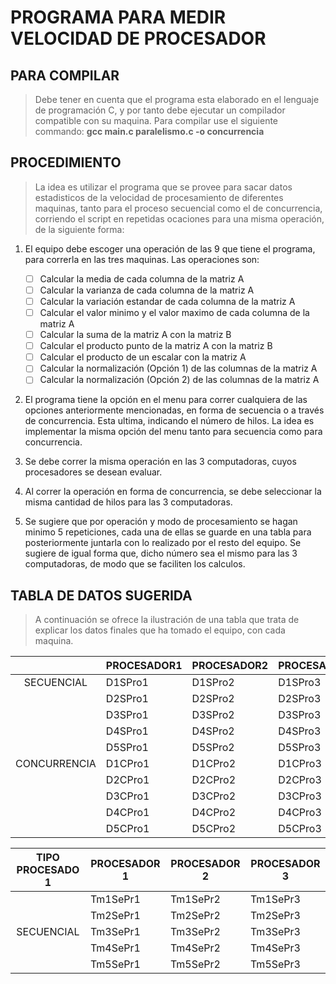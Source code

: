 # **PROGRAMA PARA MEDIR VELOCIDAD DE PROCESADOR**

## PARA COMPILAR

> Debe tener en cuenta que el programa esta elaborado en el lenguaje de programación C, y  por tanto debe ejecutar un compilador compatible con su maquina.
>Para compilar use el siguiente commando: **gcc main.c paralelismo.c -o concurrencia**

## PROCEDIMIENTO
>
> La idea es utilizar el programa que se provee para sacar datos estadisticos de la velocidad de procesamiento de diferentes maquinas, tanto para el proceso secuencial como el de concurrencia, corriendo el script en repetidas ocaciones para una misma operación, de la siguiente forma:

1. El equipo debe escoger una operación de las 9 que tiene el programa, para correrla en las tres maquinas. Las operaciones son:
    - [ ] Calcular la media de cada columna de la matriz A
    - [ ] Calcular la varianza de cada columna de la matriz A
    - [ ] Calcular la variación estandar de cada columna de la matriz A
    - [ ] Calcular el valor minimo y el valor maximo de cada columna de la matriz A
    - [ ] Calcular la suma de la matriz A con la matriz B
    - [ ] Calcular el producto punto de la matriz A con la matriz B
    - [ ] Calcular el producto de un escalar con la matriz A
    - [ ] Calcular la normalización (Opción 1) de las columnas de la matriz A
    - [ ] Calcular la normalización (Opción 2) de las columnas de la matriz A

2. El programa tiene la opción en el menu para correr cualquiera de las opciones anteriormente mencionadas, en forma de secuencia o a través de concurrencia. Esta ultima, indicando el número de hilos. La idea es implementar la misma opción del menu tanto para secuencia como para concurrencia.

3. Se debe correr la misma operación en las 3 computadoras, cuyos procesadores se desean evaluar.

4. Al correr la operación en forma de concurrencia, se debe seleccionar la misma cantidad de hilos para las 3 computadoras.

5. Se sugiere que por operación y modo de procesamiento se hagan minimo 5 repeticiones, cada una de ellas se guarde en una tabla para posteriormente juntarla con lo realizado por el resto del equipo. Se sugiere de igual forma que, dicho número sea el mismo para las 3 computadoras, de modo que se faciliten los calculos.

## **TABLA DE DATOS SUGERIDA**
>
> A continuación se ofrece la ilustración de una tabla que trata de explicar los datos finales que ha tomado el equipo, con cada maquina.

|            | PROCESADOR1 | PROCESADOR2 | PROCESADOR3 |
|:----------:|:------------|:------------|:------------|
|SECUENCIAL  | D1SPro1     | D1SPro2     | D1SPro3     |
|            | D2SPro1     | D2SPro2     | D2SPro3     |
|            | D3SPro1     | D3SPro2     | D3SPro3     |
|            | D4SPro1     | D4SPro2     | D4SPro3     |
|            | D5SPro1     | D5SPro2     | D5SPro3     |
|CONCURRENCIA| D1CPro1     | D1CPro2     | D1CPro3     |
|            | D2CPro1     | D2CPro2     | D2CPro3     |
|            | D3CPro1     | D3CPro2     | D3CPro3     |
|            | D4CPro1     | D4CPro2     | D4CPro3     |
|            | D5CPro1     | D5CPro2     | D5CPro3     |

<table>
    <thead>
        <tr>
            <th>TIPO PROCESADO 1</th>
            <th>PROCESADOR 1</th>
            <th>PROCESADOR 2</th>
            <th>PROCESADOR 3</th>
        </tr>
    </thead>
    <tbody>
        <tr>
            <td rowspan=5 align="center">SECUENCIAL</td>
            <td align="left">Tm1SePr1</td>
            <td align="left">Tm1SePr2</td>
            <td align="left">Tm1SePr3</td>
        </tr>
        <tr>
            <td align="left">Tm2SePr1</td>
            <td align="left">Tm2SePr2</td>
            <td align="left">Tm2SePr3</td>            
        </tr>
        <tr>
            <td align="left">Tm3SePr1</td>
            <td align="left">Tm3SePr2</td>
            <td align="left">Tm3SePr3</td> 
        </tr>
        <tr>
            <td align="left">Tm4SePr1</td>
            <td align="left">Tm4SePr2</td>
            <td align="left">Tm4SePr3</td> 
        </tr>
                    <tr>
            <td align="left">Tm5SePr1</td>
            <td align="left">Tm5SePr2</td>
            <td align="left">Tm5SePr3</td> 
        </tr>
    </tbody>
</table>
